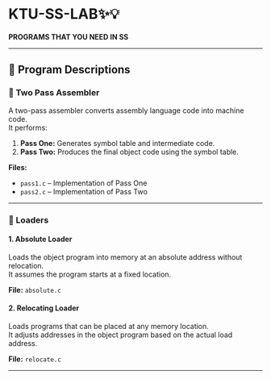 # KTU-SS-LAB✨💡
**PROGRAMS THAT YOU NEED IN SS**

---

## 🧩 Program Descriptions

### 🔹 Two Pass Assembler

A two-pass assembler converts assembly language code into machine code.  
It performs:
1. **Pass One:** Generates symbol table and intermediate code.
2. **Pass Two:** Produces the final object code using the symbol table.

**Files:**
- `pass1.c` – Implementation of Pass One  
- `pass2.c` – Implementation of Pass Two

---

### 🔹 Loaders

#### **1. Absolute Loader**
Loads the object program into memory at an absolute address without relocation.  
It assumes the program starts at a fixed location.

**File:** `absolute.c`

#### **2. Relocating Loader**
Loads programs that can be placed at any memory location.  
It adjusts addresses in the object program based on the actual load address.

**File:** `relocate.c`

---



